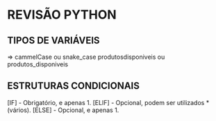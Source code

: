 # REVISÃO PYTHON

## TIPOS DE VARIÁVEIS
=> cammelCase ou snake_case
produtosdisponiveis ou produtos_disponiveis

## ESTRUTURAS CONDICIONAIS
[IF] - Obrigatório, e apenas 1.
[ELIF] - Opcional, podem ser utilizados *(vários).
[ELSE] - Opcional, e apenas 1.